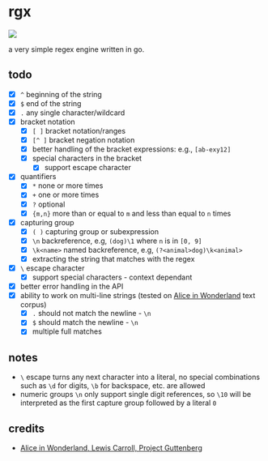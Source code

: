 # rgx

![](https://github.com/rhaeguard/rgx/actions/workflows/go.yml/badge.svg)

a very simple regex engine written in go.

## todo

- [x] `^` beginning of the string
- [x] `$` end of the string
- [x] `.` any single character/wildcard
- [x] bracket notation
  - [x] `[ ]` bracket notation/ranges
  - [x] `[^ ]` bracket negation notation
  - [x] better handling of the bracket expressions: e.g., `[ab-exy12]`
  - [x] special characters in the bracket
    - [x] support escape character
- [x] quantifiers
  - [x] `*` none or more times
  - [x] `+` one or more times
  - [x] `?` optional
  - [x] `{m,n}` more than or equal to `m` and less than equal to `n` times
- [x] capturing group
  - [x] `( )` capturing group or subexpression
  - [x] `\n` backreference, e.g, `(dog)\1` where `n` is in `[0, 9]`
  - [x] `\k<name>` named backreference, e.g, `(?<animal>dog)\k<animal>`
  - [x] extracting the string that matches with the regex
- [x] `\` escape character
  - [x] support special characters - context dependant
- [x] better error handling in the API
- [x] ability to work on multi-line strings (tested on [Alice in Wonderland](./lib_testdata) text corpus)
  - [x] `.` should not match the newline - `\n`
  - [x] `$` should match the newline - `\n`
  - [x] multiple full matches

## notes

- `\` escape turns any next character into a literal, no special combinations such as `\d` for digits, `\b` for backspace, etc. are allowed
- numeric groups `\n` only support single digit references, so `\10` will be interpreted as the first capture group followed by a literal `0`

## credits
- [Alice in Wonderland, Lewis Carroll, Project Guttenberg](https://www.gutenberg.org/ebooks/11)